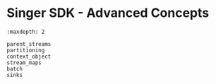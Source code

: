 # Singer SDK - Advanced Concepts

```{toctree}
:maxdepth: 2

parent_streams
partitioning
context_object
stream_maps
batch
sinks
```
